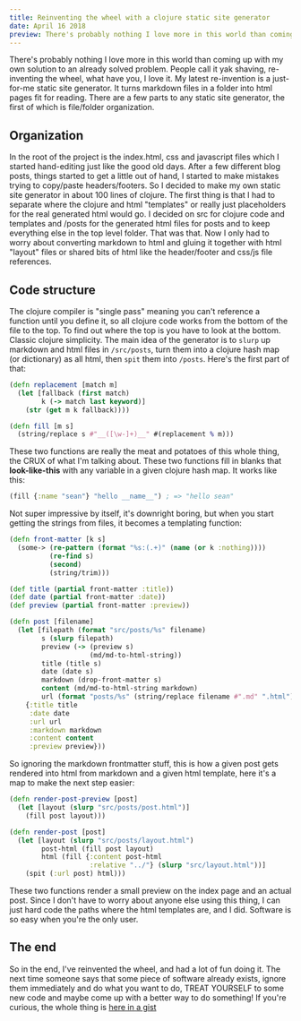 ```yaml
---
title: Reinventing the wheel with a clojure static site generator
date: April 16 2018
preview: There's probably nothing I love more in this world than coming up with my own solution to an already solved problem. People call it...
---
```


There's probably nothing I love more in this world than coming up with my own solution to an already solved problem. People call it yak shaving, re-inventing the wheel, what have you, I love it. My latest re-invention is a just-for-me static site generator. It turns markdown files in a folder into html pages fit for reading. There are a few parts to any static site generator, the first of which is file/folder organization.

## Organization

In the root of the project is the index.html, css and javascript files which I started hand-editing just like the good old days. After a few different blog posts, things started to get a little out of hand, I started to make mistakes trying to copy/paste headers/footers. So I decided to make my own static site generator in about 100 lines of clojure. The first thing is that I had to separate where the clojure and html "templates" or really just placeholders for the real generated html would go. I decided on src for clojure code and templates and /posts for the generated html files for posts and to keep everything else in the top level folder. That was that. Now I only had to worry about converting markdown to html and gluing it together with html "layout" files or shared bits of html like the header/footer and css/js file references.

## Code structure

The clojure compiler is "single pass" meaning you can't reference a function until you define it, so all clojure code works from the bottom of the file to the top. To find out where the top is you have to look at the bottom. Classic clojure simplicity. The main idea of the generator is to `slurp` up markdown and html files in `/src/posts`, turn them into a clojure hash map (or dictionary) as all html, then `spit` them into `/posts`. Here's the first part of that:

```clojure
(defn replacement [match m]
  (let [fallback (first match)
        k (-> match last keyword)]
    (str (get m k fallback))))

(defn fill [m s]
  (string/replace s #"__([\w-]+)__" #(replacement % m)))
```

These two functions are really the meat and potatoes of this whole thing, the CRUX of what I'm talking about. These two functions fill in blanks that __look-like-this__ with any variable in a given clojure hash map. It works like this:

```clojure
(fill {:name "sean"} "hello __name__") ; => "hello sean"
```

Not super impressive by itself, it's downright boring, but when you start getting the strings from files, it becomes a templating function:

```clojure
(defn front-matter [k s]
  (some-> (re-pattern (format "%s:(.+)" (name (or k :nothing))))
          (re-find s)
          (second)
          (string/trim)))

(def title (partial front-matter :title))
(def date (partial front-matter :date))
(def preview (partial front-matter :preview))

(defn post [filename]
  (let [filepath (format "src/posts/%s" filename)
        s (slurp filepath)
        preview (-> (preview s)
                    (md/md-to-html-string))
        title (title s)
        date (date s)
        markdown (drop-front-matter s)
        content (md/md-to-html-string markdown)
        url (format "posts/%s" (string/replace filename #".md" ".html"))]
    {:title title
     :date date
     :url url
     :markdown markdown
     :content content
     :preview preview}))
```

So ignoring the markdown frontmatter stuff, this is how a given post gets rendered into html from markdown and a given html template, here it's a map to make the next step easier:

```clojure
(defn render-post-preview [post]
  (let [layout (slurp "src/posts/post.html")]
    (fill post layout)))

(defn render-post [post]
  (let [layout (slurp "src/posts/layout.html")
        post-html (fill post layout)
        html (fill {:content post-html
                    :relative "../"} (slurp "src/layout.html"))]
    (spit (:url post) html)))
```

These two functions render a small preview on the index page and an actual post. Since I don't have to worry about anyone else using this thing, I can just hard code the paths where the html templates are, and I did. Software is so easy when you're the only user.

## The end

So in the end, I've reinvented the wheel, and had a lot of fun doing it. The next time someone says that some piece of software already exists, ignore them immediately and do what you want to do, TREAT YOURSELF to some new code and maybe come up with a better way to do something! If you're curious, the whole thing is [here in a gist](https://gist.github.com/swlkr/65e68ad068d461767bbf78591f3415c4)
